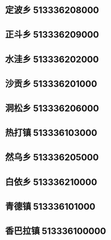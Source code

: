 # 定波乡 513336208000
# 正斗乡 513336209000
# 水洼乡 513336202000
# 沙贡乡 513336201000
# 洞松乡 513336206000
# 热打镇 513336103000
# 然乌乡 513336205000
# 白依乡 513336210000
# 青德镇 513336101000
# 香巴拉镇 513336100000
